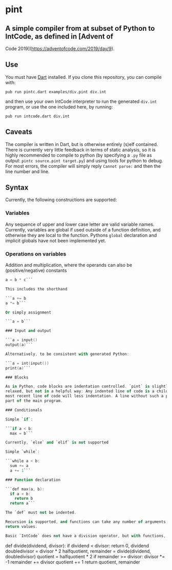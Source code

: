 # pint

## A simple compiler from at subset of Python to IntCode, as defined in [Advent of
Code 2019](https://adventofcode.com/2019/day/9). 

## Use

You must have [Dart](https://dart.dev) installed. If you clone this repository, you can compile with:

```pub run pintc.dart examples/div.pint div.int```

and then use your own IntCode interpreter to run the generated `div.int` program, or use the one included here, by running:

```pub run intcode.dart div.int```

## Caveats

The compiler is written in Dart, but is otherwise entirely (s)elf contained.
There is currently very little feedback in terms of static analysis, so it is
highly recommended to compile to python (by specifying a `.py` file as output:
`pintc source.pint target.py`) and using tools for python to debug. For most
errors, the compiler will simply reply `Cannot parse:` and then the line number
and line.

## Syntax

Currently, the following constructions are supported:

### Variables

Any sequence of upper and lower case letter are valid variable names.
Currently, variables are global if used outside of a function definition, and
otherwise they are local to the function. Pythons `global` declaration and
implicit globals have not been implemented yet.

### Operations on variables

Addition and multiplication, where the operands can also be (positive/negative) constants

```a = b + c
a = b * c```

This includes the shorthand

```a += b
a *= b```

Or simply assignment

```a = b```

### Input and output

```a = input()
output(a)```

Alternatively, to be consistent with generated Python:

```a = int(input())
print(a)```

### Blocks

As in Python, code blocks are indentation controlled. `pint` is slightly more
relaxed, but not in a helpful way: Any indented line of code is a child of the
most recent line of code will less indentation. A line without such a parent is
part of the main program.

### Conditionals

Simple `if`:

```if a < b:
  max = b```

Currently, `else` and `elif` is not supported

Simple `while`:

```while a < b:
  sum += a
  a += 1```

### Function declaration

```def max(a, b):
  if a < b:
    return b
  return a```

The `def` must not be indented.

Recursion is supported, and functions can take any number of arguments and
return values.

Basic `IntCode` does not have a division operator, but with functions, we can write our own:

```
def divide(dividend, divisor):
  if dividend < divisor:
    return 0, dividend
  doubledivisor = divisor * 2
  halfquotient, remainder = divide(dividend, doubledivisor)
  quotient = halfquotient * 2
  if remainder >= divisor:
    divisor *= -1
    remainder += divisor
    quotient += 1
  return quotient, remainder
```
